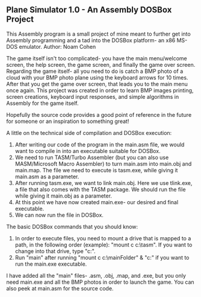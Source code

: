 ## Plane Simulator 1.0 - An Assembly DOSBox Project

This Assembly program is a small project of mine meant to further get into Assembly programming and a tad into the DOSBox platform- an x86 MS-DOS emulator.
Author: Noam Cohen

The game itself isn't too complicated- you have the main menu/welcome screen, the help screen, the game screen, and finally the game over screen. Regarding the game itself- all you need to do is catch a BMP photo of a cloud with your BMP photo plane using the keyboard arrows for 10 times. After that you get the game over screen, that leads you to the main menu once again.
This project was created in order to learn BMP images printing, screen creations, keyboard input responses, and simple algorithms in Assembly for the game itself.

Hopefully the source code provides a good point of reference in the future for someone or an inspiration to something great!

A little on the technical side of compilation and DOSBox execution:

1. After writing our code of the program in the main.asm file, we would want to compile in into an executable suitable for DOSBox.
2. We need to run TASM/Turbo Assembler (but you can also use MASM/Microsoft Macro Assembler) to turn main.asm into main.obj and main.map. The file we need to execute is tasm.exe, while giving it main.asm as a parameter.
3. After running tasm.exe, we want to link main.obj. Here we use tlink.exe, a file that also comes with the TASM package. We should run the file while giving it main.obj as a parameter.
4. At this point we have now created main.exe- our desired and final executable.
5. We can now run the file in DOSBox.

The basic DOSBox commands that you should know:

1. In order to execute files, you need to mount a drive that is mapped to a path, in the following order (example): "mount c c:\tasm". If you want to change into that drive, type "c:".
2. Run "main" after running "mount c c:\mainFolder" & "c:" if you want to run the main.exe executable.

I have added all the "main" files- .asm, .obj, .map, and .exe, but you only need main.exe and all the BMP photos in order to launch the game. You can also peek at main.asm for the source code.
